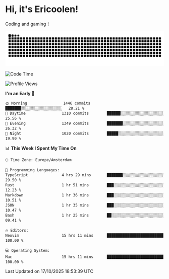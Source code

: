 # Hi, it's Ericoolen!
Coding and gaming！

<picture>
  <source media="(prefers-color-scheme: dark)" srcset="https://raw.githubusercontent.com/Eric-Song-Nop/Eric-Song-Nop/output/github-contribution-grid-snake-dark.svg">
  <source media="(prefers-color-scheme: light)" srcset="https://raw.githubusercontent.com/Eric-Song-Nop/Eric-Song-Nop/output/github-contribution-grid-snake.svg">
  <img alt="github contribution grid snake animation" src="https://raw.githubusercontent.com/Eric-Song-Nop/Eric-Song-Nop/output/github-contribution-grid-snake.svg">
</picture>

<!--START_SECTION:waka-->
![Code Time](http://img.shields.io/badge/Code%20Time-1%2C957%20hrs%2022%20mins-blue)

![Profile Views](http://img.shields.io/badge/Profile%20Views-0-blue)

**I'm an Early 🐤** 

```text
🌞 Morning                1446 commits        ███████░░░░░░░░░░░░░░░░░░   28.21 % 
🌆 Daytime                1310 commits        ██████░░░░░░░░░░░░░░░░░░░   25.56 % 
🌃 Evening                1349 commits        ███████░░░░░░░░░░░░░░░░░░   26.32 % 
🌙 Night                  1020 commits        █████░░░░░░░░░░░░░░░░░░░░   19.90 % 
```


📊 **This Week I Spent My Time On** 

```text
🕑︎ Time Zone: Europe/Amsterdam

💬 Programming Languages: 
TypeScript               4 hrs 29 mins       ███████░░░░░░░░░░░░░░░░░░   29.50 % 
Rust                     1 hr 51 mins        ███░░░░░░░░░░░░░░░░░░░░░░   12.23 % 
Markdown                 1 hr 36 mins        ███░░░░░░░░░░░░░░░░░░░░░░   10.51 % 
JSON                     1 hr 35 mins        ███░░░░░░░░░░░░░░░░░░░░░░   10.47 % 
Bash                     1 hr 25 mins        ██░░░░░░░░░░░░░░░░░░░░░░░   09.41 % 

🔥 Editors: 
Neovim                   15 hrs 11 mins      █████████████████████████   100.00 % 

💻 Operating System: 
Mac                      15 hrs 11 mins      █████████████████████████   100.00 % 
```


 Last Updated on 17/10/2025 18:53:39 UTC
<!--END_SECTION:waka-->
